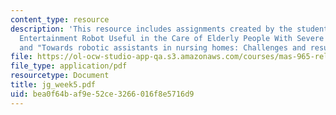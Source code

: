 ```yaml
---
content_type: resource
description: 'This resource includes assignments created by the students on "Is an
  Entertainment Robot Useful in the Care of Elderly People With Severe Dementia?",
  and "Towards robotic assistants in nursing homes: Challenges and results".'
file: https://ol-ocw-studio-app-qa.s3.amazonaws.com/courses/mas-965-relational-machines-spring-2005/bea0f64baf9e52ce3266016f8e5716d9_jg_week5.pdf
file_type: application/pdf
resourcetype: Document
title: jg_week5.pdf
uid: bea0f64b-af9e-52ce-3266-016f8e5716d9
---
```

